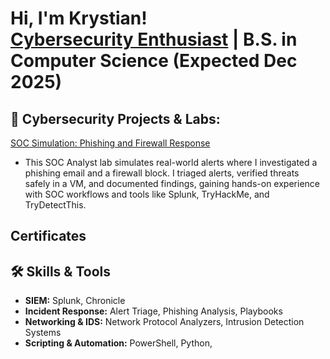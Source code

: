 <h1>Hi, I'm Krystian! <br/><a href="https://github.com/krystianczaja">Cybersecurity Enthusiast</a> | B.S. in Computer Science (Expected Dec 2025)</h1>

<h2>🔐 Cybersecurity Projects & Labs:</h2>

[SOC Simulation: Phishing and Firewall Response](https://github.com/Krystianczaja/SocAnalystPhishingLab)

  
  - This SOC Analyst lab simulates real-world alerts where I investigated a phishing email and a firewall block. I triaged alerts, verified threats safely in a VM, and documented findings, gaining hands-on experience with SOC workflows and tools like Splunk, TryHackMe, and TryDetectThis.

<h2> Certificates </h2>

<h2>🛠️ Skills & Tools</h2>

- **SIEM:** Splunk, Chronicle  
- **Incident Response:** Alert Triage, Phishing Analysis, Playbooks  
- **Networking & IDS:** Network Protocol Analyzers, Intrusion Detection Systems  
- **Scripting & Automation:** PowerShell, Python,

